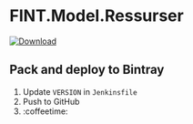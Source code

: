 # FINT.Model.Ressurser

[ ![Download](https://api.bintray.com/packages/fint/nuget/FINT.Model.Ressurser/images/download.svg) ](https://bintray.com/fint/nuget/FINT.Model.Ressurser/_latestVersion)

## Pack and deploy to Bintray

1. Update `VERSION` in `Jenkinsfile`
2. Push to GitHub
3. :coffeetime:
